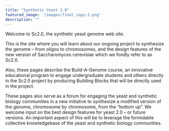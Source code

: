 ```yaml
---
title: "Synthetic Yeast 2.0"
featured_image: '/images/final_copy-2.png'
description: ""
---
```


Welcome to Sc2.0, the synthetic yeast genome web site.

This is the site where you will learn about our ongoing project to synthesize the genome – from oligos to chromosomes, and the design features of the new version of Saccharomyces cerevisiae which we fondly refer to as Sc2.0.

Also, these pages describe the Build-A-Genome course, an innovative educational program to engage undergraduate students and others directly in the Sc2.0 project by producing Building Blocks that will be directly used in the project.

These pages also serve as a forum for engaging the yeast and synthetic biology communities in a new initiative to synthesize a modified version of the genome, chromosome by chromosome, from the “bottom up”. We welcome input on the best design features for yeast 2.0 – or future versions. An important aspect of this will be to leverage the formidable collective knowledgebase of the yeast and synthetic biology communities.
